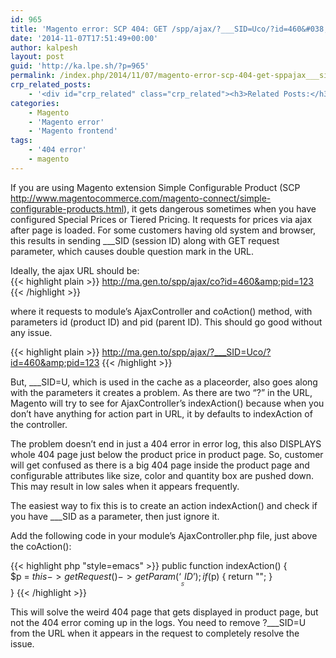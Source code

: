 ```yaml
---
id: 965
title: 'Magento error: SCP 404: GET /spp/ajax/?___SID=Uco/?id=460&#038;pid=123'
date: '2014-11-07T17:51:49+00:00'
author: kalpesh
layout: post
guid: 'http://ka.lpe.sh/?p=965'
permalink: /index.php/2014/11/07/magento-error-scp-404-get-sppajax___siducoid460pid123/
crp_related_posts:
    - '<div id="crp_related" class="crp_related"><h3>Related Posts:</h3><ul><li><a href="http://ka.lpe.sh/2012/01/17/404-room-not-found-lol-d/"     class="crp_title">404 Room not found.. LOL :D</a></li><li><a href="http://ka.lpe.sh/2013/07/21/magento-get-current-url/"     class="crp_title">Magento get current url with and without parameters</a></li><li><a href="http://ka.lpe.sh/2013/02/23/magento-product-free-paid-sample-purchase-order/"     class="crp_title">Magento: Product Free/Paid SAMPLE Purchase Order</a></li><li><a href="http://ka.lpe.sh/2013/07/19/magento-products-not-showing-in-categories/"     class="crp_title">Magento products not showing in categories</a></li><li><a href="http://ka.lpe.sh/2013/06/12/php-redirect-without-header/"     class="crp_title">PHP redirect without header()</a></li></ul></div>'
categories:
    - Magento
    - 'Magento error'
    - 'Magento frontend'
tags:
    - '404 error'
    - magento
---
```


If you are using Magento extension Simple Configurable Product (SCP http://www.magentocommerce.com/magento-connect/simple-configurable-products.html), it gets dangerous sometimes when you have configured Special Prices or Tiered Pricing. It requests for prices via ajax after page is loaded. For some customers having old system and browser, this results in sending ___SID (session ID) along with GET request parameter, which causes double question mark in the URL.

Ideally, the ajax URL should be:  
{{< highlight plain >}} http://ma.gen.to/spp/ajax/co?id=460&amp;pid=123 {{< /highlight >}}

where it requests to module’s AjaxController and coAction() method, with parameters id (product ID) and pid (parent ID). This should go good without any issue.

{{< highlight plain >}} http://ma.gen.to/spp/ajax/?___SID=Uco/?id=460&amp;pid=123 {{< /highlight >}}

But, ___SID=U, which is used in the cache as a placeorder, also goes along with the parameters it creates a problem. As there are two “?” in the URL, Magento will try to see for AjaxController’s indexAction() because when you don’t have anything for action part in URL, it by defaults to indexAction of the controller.

The problem doesn’t end in just a 404 error in error log, this also DISPLAYS whole 404 page just below the product price in product page. So, customer will get confused as there is a big 404 page inside the product page and configurable attributes like size, color and quantity box are pushed down. This may result in low sales when it appears frequently.

The easiest way to fix this is to create an action indexAction() and check if you have ___SID as a parameter, then just ignore it.

Add the following code in your module’s AjaxController.php file, just above the coAction():

{{< highlight php "style=emacs" >}}
public function indexAction() {  
 $p = $this->getRequest()->getParam(‘___SID’);  
 if($p) { return ""; }  
}
{{< /highlight >}}

This will solve the weird 404 page that gets displayed in product page, but not the 404 error coming up in the logs. You need to remove ?___SID=U from the URL when it appears in the request to completely resolve the issue.